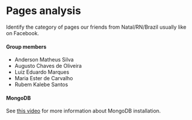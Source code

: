 # Pages analysis
Identify the category of pages our friends from Natal/RN/Brazil usually like on Facebook.

#### Group members
- Anderson Matheus Silva
- Augusto Chaves de Oliveira
- Luiz Eduardo Marques
- Maria Ester de Carvalho
- Rubem Kalebe Santos

#### MongoDB

See <a href="https://www.youtube.com/watch?v=K_5mj3-_uJQ">this video</a> for more information about MongoDB installation.

